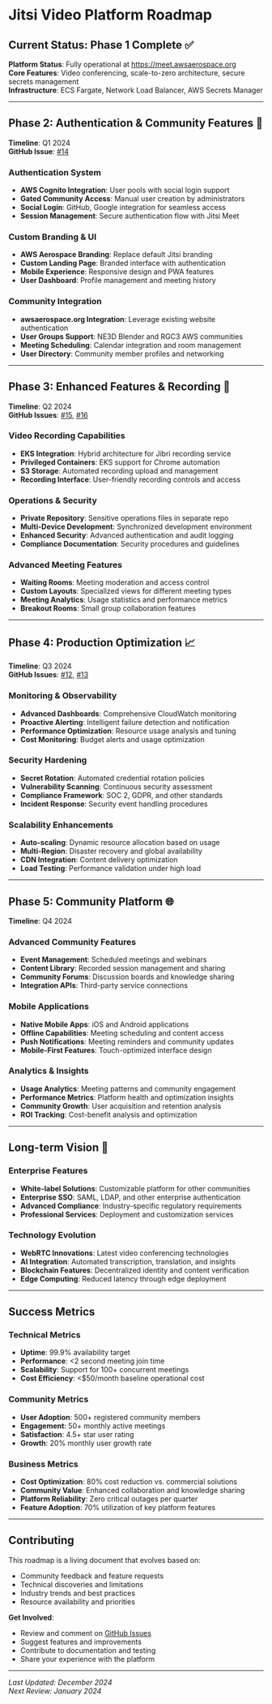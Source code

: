 # Jitsi Video Platform Roadmap

## Current Status: Phase 1 Complete ✅

**Platform Status**: Fully operational at https://meet.awsaerospace.org  
**Core Features**: Video conferencing, scale-to-zero architecture, secure secrets management  
**Infrastructure**: ECS Fargate, Network Load Balancer, AWS Secrets Manager  

---

## Phase 2: Authentication & Community Features 🚧

**Timeline**: Q1 2024  
**GitHub Issue**: [#14](https://github.com/BryanChasko/jitsi-video-hosting/issues/14)

### Authentication System
- **AWS Cognito Integration**: User pools with social login support
- **Gated Community Access**: Manual user creation by administrators
- **Social Login**: GitHub, Google integration for seamless access
- **Session Management**: Secure authentication flow with Jitsi Meet

### Custom Branding & UI
- **AWS Aerospace Branding**: Replace default Jitsi branding
- **Custom Landing Page**: Branded interface with authentication
- **Mobile Experience**: Responsive design and PWA features
- **User Dashboard**: Profile management and meeting history

### Community Integration
- **awsaerospace.org Integration**: Leverage existing website authentication
- **User Groups Support**: NE3D Blender and RGC3 AWS communities
- **Meeting Scheduling**: Calendar integration and room management
- **User Directory**: Community member profiles and networking

---

## Phase 3: Enhanced Features & Recording 🔄

**Timeline**: Q2 2024  
**GitHub Issues**: [#15](https://github.com/BryanChasko/jitsi-video-hosting/issues/15), [#16](https://github.com/BryanChasko/jitsi-video-hosting/issues/16)

### Video Recording Capabilities
- **EKS Integration**: Hybrid architecture for Jibri recording service
- **Privileged Containers**: EKS support for Chrome automation
- **S3 Storage**: Automated recording upload and management
- **Recording Interface**: User-friendly recording controls and access

### Operations & Security
- **Private Repository**: Sensitive operations files in separate repo
- **Multi-Device Development**: Synchronized development environment
- **Enhanced Security**: Advanced authentication and audit logging
- **Compliance Documentation**: Security procedures and guidelines

### Advanced Meeting Features
- **Waiting Rooms**: Meeting moderation and access control
- **Custom Layouts**: Specialized views for different meeting types
- **Meeting Analytics**: Usage statistics and performance metrics
- **Breakout Rooms**: Small group collaboration features

---

## Phase 4: Production Optimization 📈

**Timeline**: Q3 2024  
**GitHub Issues**: [#12](https://github.com/BryanChasko/jitsi-video-hosting/issues/12), [#13](https://github.com/BryanChasko/jitsi-video-hosting/issues/13)

### Monitoring & Observability
- **Advanced Dashboards**: Comprehensive CloudWatch monitoring
- **Proactive Alerting**: Intelligent failure detection and notification
- **Performance Optimization**: Resource usage analysis and tuning
- **Cost Monitoring**: Budget alerts and usage optimization

### Security Hardening
- **Secret Rotation**: Automated credential rotation policies
- **Vulnerability Scanning**: Continuous security assessment
- **Compliance Framework**: SOC 2, GDPR, and other standards
- **Incident Response**: Security event handling procedures

### Scalability Enhancements
- **Auto-scaling**: Dynamic resource allocation based on usage
- **Multi-Region**: Disaster recovery and global availability
- **CDN Integration**: Content delivery optimization
- **Load Testing**: Performance validation under high load

---

## Phase 5: Community Platform 🌐

**Timeline**: Q4 2024

### Advanced Community Features
- **Event Management**: Scheduled meetings and webinars
- **Content Library**: Recorded session management and sharing
- **Community Forums**: Discussion boards and knowledge sharing
- **Integration APIs**: Third-party service connections

### Mobile Applications
- **Native Mobile Apps**: iOS and Android applications
- **Offline Capabilities**: Meeting scheduling and content access
- **Push Notifications**: Meeting reminders and community updates
- **Mobile-First Features**: Touch-optimized interface design

### Analytics & Insights
- **Usage Analytics**: Meeting patterns and community engagement
- **Performance Metrics**: Platform health and optimization insights
- **Community Growth**: User acquisition and retention analysis
- **ROI Tracking**: Cost-benefit analysis and optimization

---

## Long-term Vision 🚀

### Enterprise Features
- **White-label Solutions**: Customizable platform for other communities
- **Enterprise SSO**: SAML, LDAP, and other enterprise authentication
- **Advanced Compliance**: Industry-specific regulatory requirements
- **Professional Services**: Deployment and customization services

### Technology Evolution
- **WebRTC Innovations**: Latest video conferencing technologies
- **AI Integration**: Automated transcription, translation, and insights
- **Blockchain Features**: Decentralized identity and content verification
- **Edge Computing**: Reduced latency through edge deployment

---

## Success Metrics

### Technical Metrics
- **Uptime**: 99.9% availability target
- **Performance**: <2 second meeting join time
- **Scalability**: Support for 100+ concurrent meetings
- **Cost Efficiency**: <$50/month baseline operational cost

### Community Metrics
- **User Adoption**: 500+ registered community members
- **Engagement**: 50+ monthly active meetings
- **Satisfaction**: 4.5+ star user rating
- **Growth**: 20% monthly user growth rate

### Business Metrics
- **Cost Optimization**: 80% cost reduction vs. commercial solutions
- **Community Value**: Enhanced collaboration and knowledge sharing
- **Platform Reliability**: Zero critical outages per quarter
- **Feature Adoption**: 70% utilization of key platform features

---

## Contributing

This roadmap is a living document that evolves based on:
- Community feedback and feature requests
- Technical discoveries and limitations
- Industry trends and best practices
- Resource availability and priorities

**Get Involved**: 
- Review and comment on [GitHub Issues](https://github.com/BryanChasko/jitsi-video-hosting/issues)
- Suggest features and improvements
- Contribute to documentation and testing
- Share your experience with the platform

---

*Last Updated: December 2024*  
*Next Review: January 2024*